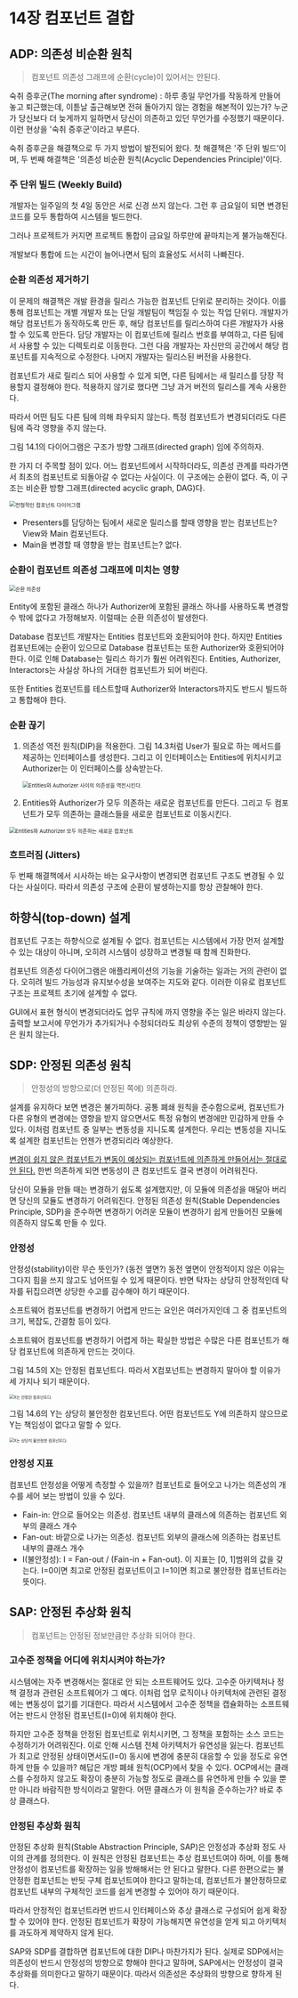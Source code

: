 # 14장 컴포넌트 결합



## ADP: 의존성 비순환 원칙

> 컴포넌트 의존성 그래프에 순환(cycle)이 있어서는 안된다.

숙취 증후군(The morning after syndrome)
: 하루 종일 무언가를 작동하게 만들어 놓고 퇴근했는데, 이튿날 출근해보면 전혀 돌아가지 않는 경험을 해본적이 있는가? 
누군가 당신보다 더 늦게까지 일하면서 당신이 의존하고 있던 무언가를 수정했기 때문이다. 이런 현상을 '숙취 증후군'이라고 부른다.

숙취 증후군을 해결책으로 두 가지 방법이 발전되어 왔다. 첫 해결책은 '주 단위 빌드'이며, 두 번째 해결책은 '의존성 비순환 원칙(Acyclic Dependencies Principle)'이다.



### 주 단위 빌드 (Weekly Build)

개발자는 일주일의 첫 4일 동안은 서로 신경 쓰지 않는다. 그런 후 금요일이 되면 변경된 코드를 모두 통합하여 시스템을 빌드한다.

그러나 프로젝트가 커지면 프로젝트 통합이 금요일 하루만에 끝마치는게 불가능해진다.

개발보다 통합에 드는 시간이 늘어나면서 팀의 효율성도 서서히 나빠진다. 



### 순환 의존성 제거하기

이 문제의 해결책은 개발 환경을 릴리스 가능한 컴포넌트 단위로 분리하는 것이다. 이를 통해 컴포넌트는 개별 개발자 또는 단일 개발팀이 책임질 수 있는 작업 단위다. 개발자가 해당 컴포넌트가 동작하도록 만든 후, 해당 컴포넌트를 릴리스하여 다른 개발자가 사용할 수 있도록 만든다. 담당 개발자는 이 컴포넌트에 릴리스 번호를 부여하고, 다른 팀에서 사용할 수 있는 디렉토리로 이동한다. 그런 다음 개발자는 자신만의 공간에서 해당 컴포넌트를 지속적으로 수정한다. 나머지 개발자는 릴리스된 버전을 사용한다.

컴포넌트가 새로 릴리스 되어 사용할 수 있게 되면, 다른 팀에서는 새 릴리스를 당장 적용할지 결정해야 한다. 적용하지 않기로 했다면 그냥 과거 버전의 릴리스를 계속 사용한다.

따라서 어떤 팀도 다른 팀에 의해 좌우되지 않는다. 특정 컴포넌트가 변경되더라도 다른 팀에 즉각 영향을 주지 않는다. 

그림 14.1의 다이어그램은 구조가 방향 그래프(directed graph) 임에 주의하자.

한 가지 더 주목할 점이 있다. 어느 컴포넌트에서 시작하더라도, 의존성 관계를 따라가면서 최초의 컴포넌트로 되돌아갈 수 없다는 사실이다. 이 구조에는 순환이 없다. 즉, 이 구조는 비순환 방향 그래프(directed acyclic graph, DAG)다.



<img src="chapter-14.assets/14_1.png" alt="전형적인 컴포넌트 다이어그램" style="zoom:67%;" />



* Presenters를 담당하는 팀에서 새로운 릴리스를 할때 영향을 받는 컴포넌트는?
    View와 Main 컴포넌트다.
* Main을 변경할 때 영향을 받는 컴포넌트는?
    없다.



### 순환이 컴포넌트 의존성 그래프에 미치는 영향



<img src="chapter-14.assets/14_2.png" alt="순환 의존성" style="zoom:67%;" />



Entity에 포함된 클래스 하나가 Authorizer에 포함된 클래스 하나를 사용하도록 변경할 수 밖에 없다고 가정해보자. 이럴때는 순환 의존성이 발생한다.

Database 컴포넌트 개발자는 Entities 컴포넌트와 호환되어야 한다. 하지만 Entities 컴포넌트에는 순환이 있으므로 Database 컴포넌트는 또한 Authorizer와 호환되어야 한다. 이로 인해 Database는 릴리스 하기가 훨씬 어려워진다. Entities, Authorizer, Interactors는 사실상 하나의 거대한 컴포넌트가 되어 버린다.

또한 Entities 컴포넌트를 테스트할때 Authorizer와 Interactors까지도 반드시 빌드하고 통합해야 한다.



### 순환 끊기

1. 의존성 역전 원칙(DIP)을 적용한다.  그림 14.3처럼 User가 필요로 하는 메서드를 제공하는 인터페이스를 생성한다. 그리고 이 인터페이스는 Entities에 위치시키고 Authorizer는 이 인터페이스를 상속받는다. 

    

    <img src="chapter-14.assets/14_3.png" alt="Entities와 Authorizer 사이의 의존성을 역전시킨다." style="zoom:67%;" />

    

2. Entities와 Authorizer가 모두 의존하는 새로운 컴포넌트를 만든다. 그리고 두 컴포넌트가 모두 의존하는 클래스들을 새로운 컴포넌트로 이동시킨다.

<img src="chapter-14.assets/14_4.png" alt="Entities와 Authorizer 모두 의존하는 새로운 컴포넌트" style="zoom:67%;" />





### 흐트러짐 (Jitters)

두 번째 해결책에서 시사하는 바는 요구사항이 변경되면 컴포넌트 구조도 변경될 수 있다는 사실이다. 따라서 의존성 구조에 순환이 발생하는지를 항상 관찰해야 한다.



## 하향식(top-down) 설계

컴포넌트 구조는 하향식으로 설계될 수 없다. 컴포넌트는 시스템에서 가장 먼저 설계할 수 있는 대상이 아니며, 오히려 시스템이 성장하고 변경될 때 함께 진화한다.

컴포넌트 의존성 다이어그램은 애플리케이션의 기능을 기술하는 일과는 거의 관련이 없다. 오히려 빌드 가능성과 유지보수성을 보여주는 지도와 같다. 이러한 이유로 컴포넌트 구조는 프로젝트 초기에 설계할 수 없다.

GUI에서 표현 형식이 변경되더라도 업무 규칙에 까지 영향을 주는 일은 바라지 않는다. 출력할 보고서에 무언가가 추가되거나 수정되더라도 최상위 수준의 정책이 영향받는 일은 원치 않는다. 



## SDP: 안정된 의존성 원칙

> 안정성의 방향으로(더 안정된 쪽에) 의존하라.

설계를 유지하다 보면 변경은 불가피하다. 공통 폐쇄 원칙을 준수함으로써, 컴포넌트가 다른 유형의 변경에는 영향을 받지 않으면서도 특정 유형의 변경에만 민감하게 만들 수 있다. 이처럼 컴포넌트 중 일부는 변동성을 지니도록 설계한다. 우리는 변동성을 지니도록 설계한 컴포넌트는 언젠가 변경되리라 예상한다.

<u>변경이 쉽지 않은 컴포넌트가 변동이 예상되는 컴포넌트에 의존하게 만들어서는 절대로 안 된다.</u> 한번 의존하게 되면 변동성이 큰 컴포넌트도 결국 변경이 어려워진다.

당신이 모듈을 만들 때는 변경하기 쉽도록 설계했지만, 이 모듈에 의존성을 매달아 버리면 당신의 모듈도 변경하기 어려워진다. 안정된 의존성 원칙(Stable Dependencies Principle, SDP)을 준수하면 변경하기 어려운 모듈이 변경하기 쉽게 만들어진 모듈에 의존하지 않도록 만들 수 있다.



### 안정성

안정성(stability)이란 무슨 뜻인가? (동전 옆면?)
동전 옆면이 안정적이지 않은 이유는 그다지 힘을 쓰지 않고도 넘어뜨릴 수 있게 때문이다. 반면 탁자는 상당히 안정적인데 탁자를 뒤집으려면 상당한 수고를 감수해야 하기 때문이다.

소프트웨어 컴포넌트를 변경하기 어렵게 만드는 요인은 여러가지인데 그 중 컴포넌트의 크기, 복잡도, 간결함 등이 있다.

소프트웨어 컴포넌트를 변경하기 어렵게 하는 확실한 방법은 수많은 다른 컴포넌트가 해당 컴포넌트에 의존하게 만드는 것이다. 

그림 14.5의 X는 안정된 컴포넌트다. 따라서 X컴포넌트는 변경하지 말아야 할 이유가 세 가지나 되기 때문이다.



<img src="chapter-14.assets/14_5.png" alt="X는 안정된 컴포넌트다." style="zoom:50%;" />



그림 14.6의 Y는 상당히 불안정한 컴포넌트다. 어떤 컴포넌트도 Y에 의존하지 않으므로 Y는 책임성이 없다고 말할 수 있다. 



<img src="chapter-14.assets/14_6.png" alt="X는 상당히 불안정한 컴포넌트다." style="zoom:50%;" />



### 안정성 지표

컴포넌트 안정성을 어떻게 측정할 수 있을까? 컴포넌트로 들어오고 나가는 의존성의 개수를 세어 보는 방법이 있을 수 있다.

* Fain-in: 안으로 들어오는 의존성. 컴포넌트 내부의 클래스에 의존하는 컴포넌트 외부의 클래스 개수
* Fan-out: 바깥으로 나가는 의존성. 컴포넌트 외부의 클래스에 의존하는 컴포넌트 내부의 클래스 개수
* I(불안정성): I = Fan-out / (Fain-in + Fan-out). 이 지표는 [0, 1]범위의 값을 갖는다. I=0이면 최고로 안정된 컴포넌트이고 I=1이면 최고로 불안정한 컴포넌트라는 뜻이다.



## SAP: 안정된 추상화 원칙

> 컴포넌트는 안정된 정보만큼만 추상화 되어야 한다.



### 고수준 정책을 어디에 위치시켜야 하는가?

시스템에는 자주 변경해서는 절대로 안 되는 소프트웨어도 있다. 고수준 아키텍처나 정책 결정과 관련된 소프트웨어가 그 예다. 이처럼 업무 로직이나 아키텍처에 관련된 결정에는 변동성이 없기를 기대한다. 따라서 시스템에서 고수준 정책을 캡슐화하는 소프트웨어는 반드시 안정된 컴포넌트(I=0)에 위치해야 한다.

하지만 고수준 정책을 안정된 컴포넌트로 위치시키면, 그 정책을 포함하는 소스 코드는 수정하기가 어려워진다. 이로 인해 시스템 전체 아키텍처가 유연성을 잃는다. 컴포넌트가 최고로 안정된 상태이면서도(I=0) 동시에 변경에 충분히 대응할 수 있을 정도로 유연하게 만들 수 있을까? 해답은 개방 폐쇄 원칙(OCP)에서 찾을 수 있다. OCP에서는 클래스를 수정하지 않고도 확장이 충분히 가능할 정도로 클래스를 유연하게 만들 수 있을 뿐만 아니라 바람직한 방식이라고 말한다. 어떤 클래스가 이 원칙을 준수하는가? 바로 추상 클래스다.



### 안정된 추상화 원칙

안정된 추상화 원칙(Stable Abstraction Principle, SAP)은 안정성과 추상화 정도 사이의 관계를 정의한다. 이 원칙은 안정된 컴포넌트는 추상 컴포넌트여야 하며, 이를 통해 안정성이 컴포넌트를 확장하는 일을 방해해서는 안 된다고 말한다. 다른 한편으로는 불안정한 컴포넌트는 반딋 구체 컴포넌트여야 한다고 말하는데, 컴포넌트가 불안정하므로 컴포넌트 내부의 구체적인 코드를 쉽게 변경할 수 있어야 하기 때문이다.

따라서 안정적인 컴포넌트라면 반드시 인터페이스와 추상 클래스로 구성되어 쉽게 확장할 수 있어야 한다. 안정된 컴포넌트가 확장이 가능해지면 유연성을 얻게 되고 아키텍처를 과도하게 제약하지 않게 된다.

SAP와 SDP를 결합하면 컴포넌트에 대한 DIP나 마찬가지가 된다. 실제로 SDP에서는 의존성이 반드시 안정성의 방향으로 향해야 한다고 말하며, SAP에서는 안정성이 결국 추상화를 의미한다고 말하기 때문이다. 따라서 의존성은 추상화의 방향으로 향하게 된다.





